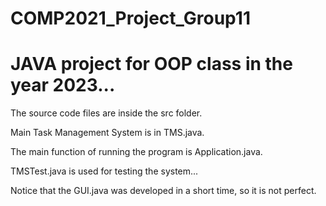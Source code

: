 # COMP2021_Project_Group11
# JAVA project for OOP class in the year 2023...

The source code files are inside the src folder.

Main Task Management System is in TMS.java.

The main function of running the program is Application.java.

TMSTest.java is used for testing the system...

Notice that the GUI.java was developed in a short time, so it is not perfect.

